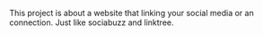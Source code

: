 This project is about a website that linking your social media or an connection. Just like sociabuzz and linktree.
